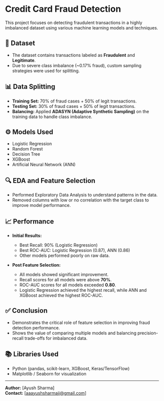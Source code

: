 # Credit Card Fraud Detection

This project focuses on detecting fraudulent transactions in a highly imbalanced dataset using various machine learning models and techniques.

## 📌 Dataset

- The dataset contains transactions labeled as **Fraudulent** and **Legitimate**.
- Due to severe class imbalance (~0.17% fraud), custom sampling strategies were used for splitting.

## 📊 Data Splitting

- **Training Set:** 70% of fraud cases + 50% of legit transactions.
- **Testing Set:** 30% of fraud cases + 50% of legit transactions.
- **Balancing:** Applied **ADASYN (Adaptive Synthetic Sampling)** on the training data to handle class imbalance.

## ⚙️ Models Used

- Logistic Regression
- Random Forest
- Decision Tree
- XGBoost
- Artificial Neural Network (ANN)

## 🔍 EDA and Feature Selection

- Performed Exploratory Data Analysis to understand patterns in the data.
- Removed columns with low or no correlation with the target class to improve model performance.

## 📈 Performance

- **Initial Results:**  
  - Best Recall: 90% (Logistic Regression)  
  - Best ROC-AUC: Logistic Regression (0.87), ANN (0.86)  
  - Other models performed poorly on raw data.

- **Post Feature Selection:**  
  - All models showed significant improvement.  
  - Recall scores for all models were above **70%**.  
  - ROC-AUC scores for all models exceeded **0.80**.  
  - Logistic Regression achieved the highest recall, while ANN and XGBoost achieved the highest ROC-AUC.

## ✅ Conclusion

- Demonstrates the critical role of feature selection in improving fraud detection performance.
- Shows the value of comparing multiple models and balancing precision-recall trade-offs for imbalanced data.

## 📚 Libraries Used

- Python (pandas, scikit-learn, XGBoost, Keras/TensorFlow)
- Matplotlib / Seaborn for visualization

---

**Author:** [Ayush Sharma]  
**Contact:** [aaayushsharmaji@gmail.com]
